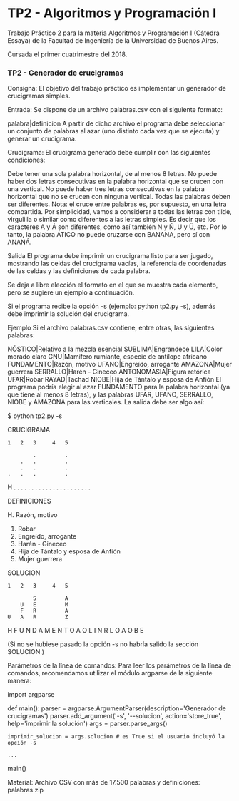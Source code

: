 # TP2 - Algoritmos y Programación I

Trabajo Práctico 2 para la materia Algoritmos y Programación I (Cátedra Essaya) de la Facultad de Ingeniería de la Universidad de Buenos Aires.

Cursada el primer cuatrimestre del 2018.


### TP2 - Generador de crucigramas

Consigna:
El objetivo del trabajo práctico es implementar un generador de crucigramas simples.

Entrada:
Se dispone de un archivo palabras.csv con el siguiente formato:

palabra|definicion
A partir de dicho archivo el programa debe seleccionar un conjunto de palabras al azar (uno distinto cada vez que se ejecuta) y generar un crucigrama.

Crucigrama:
El crucigrama generado debe cumplir con las siguientes condiciones:

Debe tener una sola palabra horizontal, de al menos 8 letras.
No puede haber dos letras consecutivas en la palabra horizontal que se crucen con una vertical.
No puede haber tres letras consecutivas en la palabra horizontal que no se crucen con ninguna vertical.
Todas las palabras deben ser diferentes.
Nota: el cruce entre palabras es, por supuesto, en una letra compartida. Por simplicidad, vamos a considerar a todas las letras con tilde, virgulilla o similar como diferentes a las letras simples. Es decir que los caracteres A y Á son diferentes, como así también N y Ñ, U y Ü, etc. Por lo tanto, la palabra ÁTICO no puede cruzarse con BANANA, pero sí con ANANÁ.

Salida
El programa debe imprimir un crucigrama listo para ser jugado, mostrando las celdas del crucigrama vacías, la referencia de coordenadas de las celdas y las definiciones de cada palabra.

Se deja a libre elección el formato en el que se muestra cada elemento, pero se sugiere un ejemplo a continuación.

Si el programa recibe la opción -s (ejemplo: python tp2.py -s), además debe imprimir la solución del crucigrama.

Ejemplo
Si el archivo palabras.csv contiene, entre otras, las siguientes palabras:

NÓSTICO|Relativo a la mezcla esencial
SUBLIMA|Engrandece
LILA|Color morado claro
GNU|Mamífero rumiante, especie de antílope africano
FUNDAMENTO|Razón, motivo
UFANO|Engreído, arrogante
AMAZONA|Mujer guerrera
SERRALLO|Harén - Gineceo
ANTONOMASIA|Figura retórica
UFAR|Robar
RAYAD|Tachad
NIOBE|Hija de Tántalo y esposa de Anfión
El programa podría elegir al azar FUNDAMENTO para la palabra horizontal (ya que tiene al menos 8 letras), y las palabras UFAR, UFANO, SERRALLO, NIOBE y AMAZONA para las verticales. La salida debe ser algo así:

$ python tp2.py -s




CRUCIGRAMA

    1   2   3     4   5

            .         .
        .   .         .
        .   .         .
    .   .   .         .
H   . . . . . . . . . .
    .   .   .     .   .
    .       .     .   .
            .     .
                  .



DEFINICIONES

H. Razón, motivo
1. Robar
2. Engreído, arrogante
3. Harén - Gineceo
4. Hija de Tántalo y esposa de Anfión
5. Mujer guerrera

SOLUCION




    1   2   3     4   5

            S         A
        U   E         M
        F   R         A
    U   A   R         Z
H   F U N D A M E N T O
    A   O   L     I   N
    R       L     O   A
            O     B
                  E


(Si no se hubiese pasado la opción -s no habría salido la sección SOLUCION.)

Parámetros de la línea de comandos:
Para leer los parámetros de la línea de comandos, recomendamos utilizar el módulo argparse de la siguiente manera:

import argparse

def main():
    parser = argparse.ArgumentParser(description='Generador de crucigramas')
    parser.add_argument('-s', '--solucion', action='store_true', help='imprimir la solución')
    args = parser.parse_args()

    imprimir_solucion = args.solucion # es True si el usuario incluyó la opción -s

    ...

main()

Material:
Archivo CSV con más de 17.500 palabras y definiciones: palabras.zip
